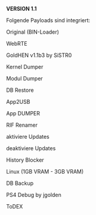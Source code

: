 **VERSION 1.1**

Folgende Payloads sind integriert:

Original (BIN-Loader)

WebRTE

GoldHEN v1.1b3 by SiSTR0

Kernel Dumper

Modul Dumper

DB Restore

App2USB

App DUMPER

RIF Renamer

aktiviere Updates

deaktiviere Updates

History Blocker

Linux (1GB VRAM - 3GB VRAM)

DB Backup

PS4 Debug by jgolden

ToDEX
